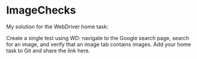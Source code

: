 # ImageChecks
My solution for the WebDriver home task:

Create a single test using WD: navigate to the Google search page, search for an image, and verify that an image tab contains images. Add your home task to Git and share the link here.
